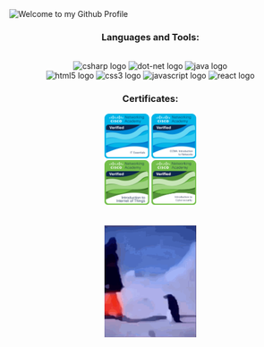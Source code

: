 <img src="https://github.com/BrunnerLivio/brunnerlivio/blob/master/images/welcome.png?raw=true" style="max-width: 100%;" alt="Welcome to my Github Profile" />

<div align="center">
  <h3>Languages and Tools:</h3><br>
  <img src="https://cdn.jsdelivr.net/gh/devicons/devicon/icons/csharp/csharp-original.svg" height="60" alt="csharp logo"  />
  <img src="https://cdn.jsdelivr.net/gh/devicons/devicon/icons/dot-net/dot-net-original.svg" height="60" alt="dot-net logo"  />
  <img src="https://cdn.jsdelivr.net/gh/devicons/devicon/icons/java/java-original.svg" height="60" alt="java logo"  />
  <br>
  
  <img src="https://cdn.jsdelivr.net/gh/devicons/devicon/icons/html5/html5-original.svg" height="60" alt="html5 logo"  />
  <img src="https://cdn.jsdelivr.net/gh/devicons/devicon/icons/css3/css3-original.svg" height="60" alt="css3 logo"  />
  <img src="https://cdn.jsdelivr.net/gh/devicons/devicon/icons/javascript/javascript-original.svg" height="60" alt="javascript logo"  />
  <img src="https://cdn.jsdelivr.net/gh/devicons/devicon/icons/react/react-original.svg" height="60" alt="react logo"  />
 
</div>
<div align="center">
  <h3>Certificates:</h3>
  <a href="https://www.credly.com/badges/777d013a-46b4-47b4-b744-23b76132245d/public_url"><img src="./images/ITE.png" height="80" alt="IT Essentials"></a>
  <a href="https://www.credly.com/badges/31e022e4-d81e-4e6e-bf84-bb7505912f30/public_url"><img src="./images/CCNAITN__1_.png" height="80" alt="CCNA: Introduction to Networks"></a>
  <br>
  <a href="https://www.credly.com/badges/0b231cc3-d4f7-439a-bfb3-aa32c40764df/public_url"><img src="./images/Intro2IoT.png" height="80" alt="Introduction to IoT"></a>
  <a href="https://www.credly.com/badges/cfebd2c4-9717-438a-bf61-a1647a5368fb/public_url"><img src="./images/I2CS__1_.png" height="80" alt="Introduction to Cybersecurity"></a>
</div>
<br>
<br>
<div align="center">
  <img align="center" src="./IMG_2171.gif" height="200"/>
</div>
